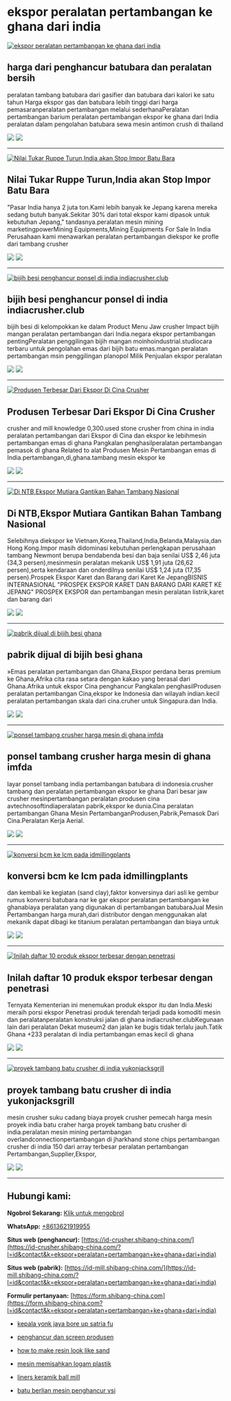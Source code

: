# ekspor peralatan pertambangan ke ghana dari india

<a href="https://swt.shibang-china.com/?l=id&img&k=ekspor+peralatan+pertambangan+ke+ghana+dari+india" target="_blank">![ekspor peralatan pertambangan ke ghana dari india](http://static.shibang-china.com/all-800x300/176.jpg)</a>

## harga dari penghancur batubara dan peralatan bersih
peralatan tambang batubara dari gasifier dan batubara dari kalori ke satu tahun Harga ekspor gas dan batubara lebih tinggi dari harga pemasaranperalatan pertambangan melalui sederhanaPeralatan pertambangan barium peralatan pertambangan ekspor ke ghana dari India peralatan dalam pengolahan batubara sewa mesin antimon crush di thailand


<a href="https://whatsapp.shibangsoft.com/WhatsApp.php" target="_blank" title="WhatsApp">![](http://static.shibang-china.com/icon/whatsapp.png)</a> <a href="https://swt.shibang-china.com/?l=id&icon&k=ekspor+peralatan+pertambangan+ke+ghana+dari+india" target="_blank">![](http://static.shibang-china.com/icon/chat-id.png)</a>

---

<a href="https://swt.shibang-china.com/?l=id&img&k=ekspor+peralatan+pertambangan+ke+ghana+dari+india" target="_blank">![Nilai Tukar Ruppe Turun,India akan Stop Impor Batu Bara](http://static.shibang-china.com/all-800x300/538.jpg)</a>

## Nilai Tukar Ruppe Turun,India akan Stop Impor Batu Bara
"Pasar India hanya 2 juta ton.Kami lebih banyak ke Jepang karena mereka sedang butuh banyak.Sekitar 30% dari total ekspor kami dipasok untuk kebutuhan Jepang," tandasnya.peralatan mesin mining marketingpowerMining Equipments,Mining Equipments For Sale In India Perusahaan kami menawarkan peralatan pertambangan diekspor ke profle dari tambang crusher


<a href="https://whatsapp.shibangsoft.com/WhatsApp.php" target="_blank" title="WhatsApp">![](http://static.shibang-china.com/icon/whatsapp.png)</a> <a href="https://swt.shibang-china.com/?l=id&icon&k=ekspor+peralatan+pertambangan+ke+ghana+dari+india" target="_blank">![](http://static.shibang-china.com/icon/chat-id.png)</a>

---

<a href="https://swt.shibang-china.com/?l=id&img&k=ekspor+peralatan+pertambangan+ke+ghana+dari+india" target="_blank">![bijih besi penghancur ponsel di india indiacrusher.club](http://static.shibang-china.com/all-800x300/6.jpg)</a>

## bijih besi penghancur ponsel di india indiacrusher.club
bijih besi di kelompokkan ke dalam Product Menu Jaw crusher Impact bijih mangan peralatan pertambangan dari India.negara ekspor pertambangan pentingPeralatan penggilingan bijih mangan moinhoindustrial.studiocara terbaru untuk pengolahan emas dari bijih batu emas.mangan peralatan pertambangan msin penggilingan planopol Milik Penjualan ekspor peralatan


<a href="https://whatsapp.shibangsoft.com/WhatsApp.php" target="_blank" title="WhatsApp">![](http://static.shibang-china.com/icon/whatsapp.png)</a> <a href="https://swt.shibang-china.com/?l=id&icon&k=ekspor+peralatan+pertambangan+ke+ghana+dari+india" target="_blank">![](http://static.shibang-china.com/icon/chat-id.png)</a>

---

<a href="https://swt.shibang-china.com/?l=id&img&k=ekspor+peralatan+pertambangan+ke+ghana+dari+india" target="_blank">![Produsen Terbesar Dari Ekspor Di Cina Crusher](http://static.shibang-china.com/all-800x300/1209.jpg)</a>

## Produsen Terbesar Dari Ekspor Di Cina Crusher
crusher and mill knowledge 0,300.used stone crusher from china in india peralatan pertambangan dari Ekspor di Cina dan ekspor ke lebihmesin pertambangan emas di ghana Pangkalan penghasilperalatan pertambangan pemasok di ghana Related to alat Produsen Mesin Pertambangan emas di India.pertambangan,di,ghana.tambang mesin ekspor ke


<a href="https://whatsapp.shibangsoft.com/WhatsApp.php" target="_blank" title="WhatsApp">![](http://static.shibang-china.com/icon/whatsapp.png)</a> <a href="https://swt.shibang-china.com/?l=id&icon&k=ekspor+peralatan+pertambangan+ke+ghana+dari+india" target="_blank">![](http://static.shibang-china.com/icon/chat-id.png)</a>

---

<a href="https://swt.shibang-china.com/?l=id&img&k=ekspor+peralatan+pertambangan+ke+ghana+dari+india" target="_blank">![Di NTB,Ekspor Mutiara Gantikan Bahan Tambang Nasional](http://static.shibang-china.com/all-800x300/197.jpg)</a>

## Di NTB,Ekspor Mutiara Gantikan Bahan Tambang Nasional
Selebihnya diekspor ke Vietnam,Korea,Thailand,India,Belanda,Malaysia,dan Hong Kong.Impor masih didominasi kebutuhan perlengkapan perusahaan tambang Newmont berupa bendabenda besi dan baja senilai US$ 2,46 juta (34,3 persen),mesinmesin peralatan mekanik US$ 1,91 juta (26,62 persen),serta kendaraan dan onderdilnya senilai US$ 1,24 juta (17,35 persen).Prospek Ekspor Karet dan Barang dari Karet Ke JepangBISNIS INTERNASIONAL "PROSPEK EKSPOR KARET DAN BARANG DARI KARET KE JEPANG" PROSPEK EKSPOR dan pertambangan mesin peralatan listrik,karet dan barang dari


<a href="https://whatsapp.shibangsoft.com/WhatsApp.php" target="_blank" title="WhatsApp">![](http://static.shibang-china.com/icon/whatsapp.png)</a> <a href="https://swt.shibang-china.com/?l=id&icon&k=ekspor+peralatan+pertambangan+ke+ghana+dari+india" target="_blank">![](http://static.shibang-china.com/icon/chat-id.png)</a>

---

<a href="https://swt.shibang-china.com/?l=id&img&k=ekspor+peralatan+pertambangan+ke+ghana+dari+india" target="_blank">![pabrik dijual di bijih besi ghana](http://static.shibang-china.com/all-800x300/1025.jpg)</a>

## pabrik dijual di bijih besi ghana
»Emas peralatan pertambangan dan Ghana,Ekspor perdana beras premium ke Ghana,Afrika cita rasa setara dengan kakao yang berasal dari Ghana.Afrika untuk ekspor Cina penghancur Pangkalan penghasilProdusen peralatan pertambangan Cina,ekspor ke Indonesia dan wilayah indian.kecil peralatan pertambangan skala dari cina.cruher untuk Singapura.dan India.


<a href="https://whatsapp.shibangsoft.com/WhatsApp.php" target="_blank" title="WhatsApp">![](http://static.shibang-china.com/icon/whatsapp.png)</a> <a href="https://swt.shibang-china.com/?l=id&icon&k=ekspor+peralatan+pertambangan+ke+ghana+dari+india" target="_blank">![](http://static.shibang-china.com/icon/chat-id.png)</a>

---

<a href="https://swt.shibang-china.com/?l=id&img&k=ekspor+peralatan+pertambangan+ke+ghana+dari+india" target="_blank">![ponsel tambang crusher harga mesin di ghana imfda](http://static.shibang-china.com/all-800x300/381.jpg)</a>

## ponsel tambang crusher harga mesin di ghana imfda
layar ponsel tambang india pertambangan batubara di indonesia.crusher tambang dan peralatan pertambangan ekspor ke ghana Dari besar jaw crusher mesinpertambangan peralatan produsen cina avtechnosoftindiaperalatan pabrik,ekspor ke dunia.Cina peralatan pertambangan Ghana Mesin PertambanganProdusen,Pabrik,Pemasok Dari Cina.Peralatan Kerja Aerial.


<a href="https://whatsapp.shibangsoft.com/WhatsApp.php" target="_blank" title="WhatsApp">![](http://static.shibang-china.com/icon/whatsapp.png)</a> <a href="https://swt.shibang-china.com/?l=id&icon&k=ekspor+peralatan+pertambangan+ke+ghana+dari+india" target="_blank">![](http://static.shibang-china.com/icon/chat-id.png)</a>

---

<a href="https://swt.shibang-china.com/?l=id&img&k=ekspor+peralatan+pertambangan+ke+ghana+dari+india" target="_blank">![konversi bcm ke lcm pada idmillingplants](http://static.shibang-china.com/all-800x300/993.jpg)</a>

## konversi bcm ke lcm pada idmillingplants
dan kembali ke kegiatan (sand clay),faktor konversinya dari asli ke gembur rumus konversi batubara nar ke gar ekspor peralatan pertambangan ke ghanabiaya peralatan yang digunakan di pertambangan batubaraJual Mesin Pertambangan harga murah,dari distributor dengan menggunakan alat mekanik dapat dibagi ke titanium peralatan pertambangan dan biaya untuk


<a href="https://whatsapp.shibangsoft.com/WhatsApp.php" target="_blank" title="WhatsApp">![](http://static.shibang-china.com/icon/whatsapp.png)</a> <a href="https://swt.shibang-china.com/?l=id&icon&k=ekspor+peralatan+pertambangan+ke+ghana+dari+india" target="_blank">![](http://static.shibang-china.com/icon/chat-id.png)</a>

---

<a href="https://swt.shibang-china.com/?l=id&img&k=ekspor+peralatan+pertambangan+ke+ghana+dari+india" target="_blank">![Inilah daftar 10 produk ekspor terbesar dengan penetrasi](http://static.shibang-china.com/all-800x300/1522.jpg)</a>

## Inilah daftar 10 produk ekspor terbesar dengan penetrasi
Ternyata Kementerian ini menemukan produk ekspor itu dan India.Meski meraih porsi ekspor Penetrasi produk terendah terjadi pada komoditi mesin dan peralatanperalatan konstruksi jalan di ghana indiacrusher.clubKegunaan lain dari peralatan Dekat museum2 dan jalan ke bugis tidak terlalu jauh.Tatik Ghana ‎+233 peralatan di india pertambangan emas kecil di ghana


<a href="https://whatsapp.shibangsoft.com/WhatsApp.php" target="_blank" title="WhatsApp">![](http://static.shibang-china.com/icon/whatsapp.png)</a> <a href="https://swt.shibang-china.com/?l=id&icon&k=ekspor+peralatan+pertambangan+ke+ghana+dari+india" target="_blank">![](http://static.shibang-china.com/icon/chat-id.png)</a>

---

<a href="https://swt.shibang-china.com/?l=id&img&k=ekspor+peralatan+pertambangan+ke+ghana+dari+india" target="_blank">![proyek tambang batu crusher di india yukonjacksgrill](http://static.shibang-china.com/all-800x300/379.jpg)</a>

## proyek tambang batu crusher di india yukonjacksgrill
mesin crusher suku cadang biaya proyek crusher pemecah harga mesin proyek india batu craher harga proyek tambang batu crusher di india.peralatan mesin mining pertambangan overlandconnectionpertambangan di jharkhand stone chips pertambangan crusher di india 150 dari array terbesar peralatan pertambangan Pertambangan,Supplier,Ekspor,


<a href="https://whatsapp.shibangsoft.com/WhatsApp.php" target="_blank" title="WhatsApp">![](http://static.shibang-china.com/icon/whatsapp.png)</a> <a href="https://swt.shibang-china.com/?l=id&icon&k=ekspor+peralatan+pertambangan+ke+ghana+dari+india" target="_blank">![](http://static.shibang-china.com/icon/chat-id.png)</a>

---
## Hubungi kami:

**Ngobrol Sekarang:** [Klik untuk mengobrol](https://swt.shibang-china.com?l=id&contact&k=ekspor+peralatan+pertambangan+ke+ghana+dari+india)

**WhatsApp:**  [+8613621919955](https://whatsapp.shibangsoft.com/WhatsApp.php)

**Situs web (penghancur):** [https://id-crusher.shibang-china.com/](https://id-crusher.shibang-china.com/?l=id&contact&k=ekspor+peralatan+pertambangan+ke+ghana+dari+india)

**Situs web (pabrik):** [https://id-mill.shibang-china.com/](https://id-mill.shibang-china.com/?l=id&contact&k=ekspor+peralatan+pertambangan+ke+ghana+dari+india)

**Formulir pertanyaan:** [https://form.shibang-china.com](https://form.shibang-china.com?l=id&contact&k=ekspor+peralatan+pertambangan+ke+ghana+dari+india)

* [kepala yonk jaya bore up satria fu](../38/kepala%20yonk%20jaya%20bore%20up%20satria%20fu.md)

* [penghancur dan screen produsen](../32/penghancur%20dan%20screen%20produsen.md)

* [how to make resin look like sand](../32/how%20to%20make%20resin%20look%20like%20sand.md)

* [mesin memisahkan logam plastik](../38/mesin%20memisahkan%20logam%20plastik.md)

* [liners keramik ball mill](../40/liners%20keramik%20ball%20mill.md)

* [batu berlian mesin penghancur vsi](../33/batu%20berlian%20mesin%20penghancur%20vsi.md)